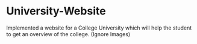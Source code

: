 # University-Website
Implemented a website for a College University which will help the student to get an overview of the college. (Ignore Images)
